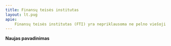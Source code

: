 ```yaml
---
title: Finansų teisės institutas
layout: lt.pug
apie:
    Finansų teisės institutas (FTI) yra nepriklausoma ne pelno viešoji įstaiga, siekianti prisidėti prie finansų teisės ir kitų teisės šakų vystymo, vykdant mokslinę, švietimo ir praktinę veiklą. Vienas pagrindinių FTI tikslų – skatinti keitimąsi informacija ir patirtimi tarptautiniu lygiu, taip prisidedant prie finansų rinkų plėtros bei atitinkamos reguliavimo ir priežiūros sistemos tobulinimo. Mokslinių tyrimų ir švietimo veikla yra viena pagrindinių mūsų priemonių didinti finansų rinkos reguliavimo efektyvumą bei finansinių paslaugų klientų saugumą.
---
```

**Naujas pavadinimas**
